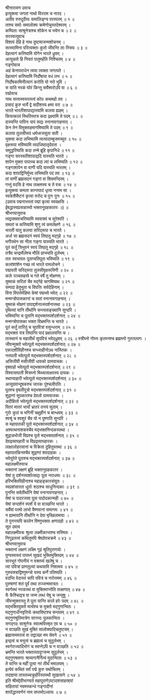 श्रीनारायण उवाच  
इत्युक्त्वा जगतां नाथो विरराम च नारद ।  
अतीव रुरुदुर्देव्यः समालिङ्‌ग्य परस्परम् ॥ १ ॥  
ताश्च सर्वाः समालोक्य क्रमेणोचुस्तदेश्वरम् ।  
कम्पिताः साश्रुनेत्राश्च शोकेन च भयेन च ॥ २ ॥  
सरस्वत्युवाच  
विशापं देहि हे नाथ दुष्टमाजन्मशोचनम् ।  
सत्स्वामिना परित्यक्ताः कुतो जीवन्ति ताः स्त्रियः ॥ ३ ॥  
देहत्यागं करिष्यामि योगेन भारते ध्रुवम् ।  
अत्युन्नतो हि नियतं पातुमर्हति निश्चितम् ॥ ४ ॥  
गङ्‌गोवाच  
अहं केनापराधेन त्वया त्यक्ता जगत्पते ।  
देहत्यागं करिष्यामि निर्दोषाया वधं लभ ॥ ५ ॥  
निर्दोषकामिनीत्यागं करोति यो नरो भुवि ।  
स याति नरकं घोरं किन्तु सर्वेश्वरोऽपि वा ॥ ६ ॥  
पद्मोवाच  
नाथ सत्त्वस्वरूपस्त्वं कोपः कथमहो तव ।  
प्रसादं कुरु भार्ये द्वे सदीशस्य क्षमा वरा ॥ ७ ॥  
भारते भारतीशापाद्यास्यामि कलया ह्यहम् ।  
कियत्कालं स्थितिस्तत्र कदा द्रक्ष्यामि ते पदम् ॥ ८ ॥  
दास्यन्ति पापिनः पापं सद्यः स्नानावगाहनात् ।  
केन तेन विमुक्ताहमागमिष्यामि ते पदम् ॥ ९ ॥  
कलया तुलसीरूपं धर्मध्वजसुता सती ।  
भुक्त्वा कदा लभिष्यामि त्वत्पादाम्बुजमच्युत ॥ १० ॥  
वृक्षरूपा भविष्यामि त्वदधिष्ठातृदेवता ।  
समुद्धरिष्यसि कदा तन्मे ब्रूहि कृपानिधे ॥ ११ ॥  
गङ्‌गा सरस्वतीशापाद्यदि यास्यति भारते ।  
शापेन मुक्ता पापाच्च कदा त्वां च लभिष्यति ॥ १२ ॥  
गङ्‌गाशापेन वा वाणी यदि यास्यति भारतम् ।  
कदा शापाद्विनिर्मुच्य लभिष्यति पदं तव ॥ १३ ॥  
तां वाणीं ब्रह्मसदनं गङ्‌गां वा शिवमन्दिरम् ।  
गन्तुं वदसि हे नाथ तत्क्षमस्व च ते वचः ॥ १४ ॥  
इत्युक्त्वा कमला कान्तपादं धृत्वा ननाम सा ।  
स्वकेशैर्वेष्टनं कृत्वा रुरोद च पुनः पुनः ॥ १५ ॥  
(उवाच पद्मनाभस्तां पद्मां कृत्वा स्ववक्षसि ।  
ईषद्धास्यप्रसन्नास्यो भक्तानुग्रहकातरः ॥) ॥  
श्रीभगवानुवाच  
त्वद्वाक्यमाचरिष्यामि स्ववाक्यं च सुरेश्वरि ।  
समतां च करिष्यामि शृणु त्वं कमलेक्षणे ॥ १६ ॥  
भारती यातु कलया सरिद्‌रूपा च भारते ।  
अर्धा सा ब्रह्मसदनं स्वयं तिष्ठतु मद्‌गृहे ॥ १७ ॥  
भगीरथेन सा नीता गङ्‌गा यास्यति भारते ।  
पूतं कर्तुं त्रिभुवनं स्वयं तिष्ठतु मद्‌गृहे ॥ १८ ॥  
तत्रैव चन्द्रमौलेश्च मौलिं प्राप्स्यति दुर्लभम् ।  
ततः स्वभावतः पूताप्यतिपूता भविष्यति ॥ १९ ॥  
कलांशांशेन गच्छ त्वं भारते वामलोचने ।  
पद्मावती सरिद्‌रूपा तुलसीवृक्षरूपिणी ॥ २० ॥  
कलेः पञ्चसहस्रे च गते वर्षे तु मोक्षणम् ।  
युष्माकं सरितां चैव मद्‌गेहे चागमिष्यथ ॥ २१ ॥  
सम्पदा हेतुभूता च विपत्तिः सर्वदेहिनाम् ।  
विना विपत्तेर्महिमा केषां पद्मभवे भवेत् ॥ २२ ॥  
मन्मन्त्रोपासकानां च सतां स्नानावगाहनात् ।  
युष्माकं मोक्षणं पापाद्दर्शनात्स्पर्शनात्तथा ॥ २३ ॥  
पृथिव्यां यानि तीर्थानि सन्त्यसङ्ख्यानि सुन्दरि ।  
भविष्यन्ति च पूतानि मद्भक्तस्पर्शदर्शनात् ॥ २४ ॥  
मन्मन्त्रोपासका भक्ता विभ्रमन्ति च भारते ।  
पूतं कर्तुं तारितुं च सुपवित्रां वसुन्धराम् ॥ २५ ॥  
मद्भक्ता यत्र तिष्ठन्ति पादं प्रक्षालयन्ति च ।  
तत्स्थानं च महातीर्थं सुपवित्रं भवेद्‌ध्रुवम् ॥ २६ ॥
स्त्रीघ्नो गोघ्नः कृतघ्नश्च ब्रह्मघ्नो गुरुतल्पगः ।  
जीवन्मुक्तो भवेत्पूतो मद्भक्तस्पर्शदर्शनात् ॥ २७ ॥  
एकादशीविहीनश्च सन्ध्याहीनोऽथ नास्तिकः ।  
नरघाती भवेत्पूतो मद्भक्तस्पर्शदर्शनात् ॥ २८ ॥  
असिजीवी मसीजीवी धावको ग्रामयाचकः ।  
वृषवाहो भवेत्पूतो मद्भक्तस्पर्शदर्शनात् ॥ २९ ॥  
विश्वासघाती मित्रघ्नो मिथ्यासाक्ष्यस्य दायकः ।  
स्थाप्याहारी भवेत्पूतो मद्भक्तस्पर्शदर्शनात् ॥ ३० ॥  
अत्युग्रवान्दूषकश्च जारकः पुंश्चलीपतिः ।  
पूतश्च वृषलीपुत्रो मद्भक्तस्पर्शदर्शनात् ॥ ३१ ॥  
शूद्राणां सूपकारश्च देवलो ग्रामयाजकः ।  
अदीक्षितो भवेत्पूतो मद्भक्तस्पर्शदर्शनात् ॥ ३२ ॥  
पितरं मातरं भार्यां भ्रातरं तनयं सुताम् ।  
गुरोः कुलं च भगिनीं चक्षुर्हीनं च बान्धवम् ॥ ३३ ॥  
श्वश्रूं च श्वशुरं चैव यो न पुष्णाति सुन्दरि ।  
स महापातकी पूतो मद्भक्तस्पर्शदर्शनात् ॥ ३४ ॥  
अश्वत्थनाशकश्चैव मद्भक्तनिन्दकस्तथा ।  
शूद्रान्नभोजी विप्रश्च पूतो मद्भक्तदर्शनात् ॥ ३५ ॥  
देवद्रव्यापहारी च विप्रद्रव्यापहारकः ।  
लाक्षालोहरसानां च विक्रेता दुहितुस्तथा ॥ ३६ ॥  
महापातकिनश्चैव शूद्राणां शवदाहकः ।  
भवेयुरेते पूताश्च मद्भक्तस्पर्शदर्शनात् ॥ ३७ ॥  
महालक्ष्मीरुवाच  
भक्तानां लक्षणं ब्रूहि भक्तानुग्रहकातर ।  
येषां तु दर्शनस्पर्शात्सद्यः पूता नराधमाः ॥ ३८ ॥  
हरिभक्तिविहीनाश्च महाहङ्‌कारसंयुतः ।  
स्वप्रशंसारता धूर्ताः शठाश्च साधुनिन्दकाः ॥ ३९ ॥  
पुनन्ति सर्वतीर्थानि येषां स्नानावगाहनात् ।  
येषां च पादरजसा पूता पादोदकान्मही ॥ ४० ॥  
येषां सन्दर्शनं स्पर्शं ये वा वाञ्छन्ति भारते ।  
सर्वेषां परमो लाभो वैष्णवानां समागमः ॥ ४१ ॥  
न ह्यम्मयानि तीर्थानि न देवा मृच्छिलामयाः ।  
ते पुनन्त्यपि कालेन विष्णुभक्ताः क्षणादहो ॥ ४२ ॥  
सूत उवाव  
महालक्ष्मीवचः श्रुत्वा लक्ष्मीकान्तश्च सस्मितः ।  
निगूढतत्त्वं कथितुमपि श्रेष्ठोपचक्रमे ॥ ४३ ॥  
श्रीभगवानुवाच  
भक्तानां लक्षणं लक्ष्मि गूढं श्रुतिपुराणयोः ।  
पुण्यस्वरूपं पापघ्नं सुखदं भुक्तिमुक्तिदम् ॥ ४४ ॥  
सारभूतं गोपनीयं न वक्तव्यं खलेषु च ।  
त्वां पवित्रां प्राणतुल्यां कथयामि निशामय ॥ ४५ ॥  
गुरुवक्त्राद्विष्णुमन्त्रो यस्य कर्णे पतिष्यति ।  
वदन्ति वेदास्तं चापि पवित्रं च नरोत्तमम् ॥ ४६ ॥  
पुरुषाणां शतं पूर्वं तथा तज्जन्ममात्रतः ।  
स्वर्गस्थं नरकस्थं वा मुक्तिमाप्नोति तत्क्षणात् ॥ ४७ ॥  
यैः कैश्चिद्यत्र वा जन्म लब्धं येषु च जन्तुषु ।  
जीवन्मुक्तास्तु ते पूता यान्ति काले हरेः पदम् ॥ ४८ ॥  
मद्भक्तियुक्तो मर्त्यश्च स मुक्तो मद्‌गुणान्वितः ।  
मद्‌गुणाधीनवृत्तिर्यः कथाविष्टश्च सन्ततम् ॥ ४९ ॥  
मद्‌गुणश्रुतिमात्रेण सानन्दः पुलकान्वितः ।  
सगद्‌गदः साश्रुनेत्रः स्वात्मविस्मृत एव च ॥ ५० ॥  
न वाञ्छति सुखं मुक्तिं सालोक्यादिचतुष्टयम् ।  
ब्रह्मत्वममरत्वं वा तद्वाञ्छा मम सेवने ॥ ५१ ॥  
इन्द्रत्वं च मनुत्वं च ब्रह्मत्वं च सुदुर्लभम् ।  
स्वर्गराज्यादिभोगं च स्वप्नेऽपि च न वाञ्छति ॥ ५२ ॥  
भ्रमन्ति भारते भक्तास्तादृग्जन्म सुदुर्लभम् ।  
मद्‌गुणश्रवणाः श्राव्यगानैर्नित्यं मुदान्विताः ॥ ५३ ॥  
ते यान्ति च महीं पूत्वा नरं तीर्थं ममालयम् ।  
इत्येवं कथितं सर्वं पद्मे कुरु यथोचितम् ।  
तदाज्ञया तास्तच्चक्रुर्हरिस्तस्थौ सुखासने ॥ ५४ ॥  
इति श्रीमद्देवीभागवते महापूराणेऽष्टादशसाहस्र्यां  
सहितायां नवमस्कन्धे गङ्‌गादीनां  
शापोद्धारवर्णनं नाम सप्तमोऽध्यायः ॥ ७ ॥
